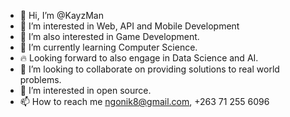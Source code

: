 - 👋 Hi, I’m @KayzMan
- 👀 I’m interested in Web, API and Mobile Development
- 👀 I’m also interested in Game Development.
- 🌱 I’m currently learning Computer Science.
- 🔥 Looking forward to also engage in Data Science and AI.
- 💞️ I’m looking to collaborate on providing solutions to real world problems.
- 💞️ I’m interested in open source.
- 📫 How to reach me ngonik8@gmail.com, +263 71 255 6096

<!---
KayzMan/KayzMan is a ✨ special ✨ repository because its `README.md` (this file) appears on your GitHub profile.
You can click the Preview link to take a look at your changes.
--->
